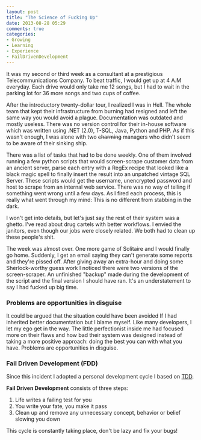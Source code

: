 ```yaml
---
layout: post
title: "The Science of Fucking Up"
date: 2013-08-28 05:29
comments: true
categories:
- Growing
- Learning
- Experience
- FailDrivenDevelopment 
---
```

It was my second or third week as a consultant at a prestigious Telecommunications Company. To beat traffic, I would get up at 4 A.M everyday. Each drive would only take me 12 songs, but I had to wait in the parking lot for 36 more songs and two cups of coffee. 

After the introductory twenty-dollar tour, I realized I was in Hell. The whole team that kept their infrastructure from burning had resigned and left the same way you would avoid a plague. Documentation was outdated and mostly useless. There was no version control for their in-house software which was written using .NET (2.0), T-SQL, Java, Python and PHP. As if this wasn't enough, I was alone with two ~~charming~~ managers who didn't seem to be aware of their sinking ship.

There was a list of tasks that had to be done weekly. One of them involved running a few python scripts that would screen-scrape customer data from an ancient server, parse each entry with a RegEx recipe that looked like a black magic spell to finally insert the result into an unpatched vintage SQL Server. These scripts would get the username, unencrypted password and host to scrape from an internal web service. There was no way of telling if something went wrong until a few days. As I fired each process, this is really what went through my mind: 
This is no different from stabbing in the dark. 

I won't get into details, but let's just say the rest of their system was a ghetto. I've read about drug cartels with better workflows. I envied the janitors, even though our jobs were closely related. We both had to clean up these people's shit. 

The week was almost over. One more game of Solitaire and I would finally go home. Suddenly, I get an email saying they can't generate some reports and they're pissed off. After giving away an extra-hour and doing some Sherlock-worthy guess work I noticed there were two versions of the screen-scraper. An unfinished "backup" made during the development of the script and the final version I should have ran. It's an understatement to say I had fucked up big time. 

### Problems are opportunities in disguise

It could be argued that the situation could have been avoided If I had inherited better documentation but I blame myself. Like many developers, I let my ego get in the way. The little perfectionist inside me had focused more on their flaws and how bad their system was designed instead of taking a more positive approach: doing the best you can with what you have. Problems are opportunities in disguise. 

### Fail Driven Development (FDD)

Since this incident I adopted a personal development cycle I based on [TDD](http://en.wikipedia.org/wiki/Test-driven_development). 

**Fail Driven Development** consists of three steps:

1. Life writes a failing test for you
2. You write your fate, you make it pass
3. Clean up and remove any unnecessary concept, behavior or belief slowing you down

This cycle is constantly taking place, don't be lazy and fix your bugs!



